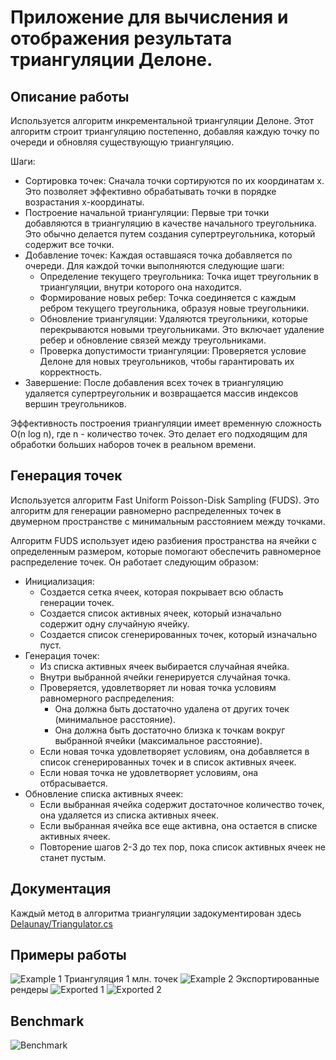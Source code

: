 # Приложение для вычисления и отображения результата триангуляции Делоне.

## Описание работы
Используется алгоритм инкрементальной триангуляции Делоне. Этот алгоритм строит триангуляцию постепенно, добавляя каждую точку по очереди и обновляя существующую триангуляцию.

Шаги:
* Сортировка точек: Сначала точки сортируются по их координатам x. Это позволяет эффективно обрабатывать точки в порядке возрастания x-координаты.
* Построение начальной триангуляции: Первые три точки добавляются в триангуляцию в качестве начального треугольника. Это обычно делается путем создания супертреугольника, который содержит все точки.
* Добавление точек: Каждая оставшаяся точка добавляется по очереди. Для каждой точки выполняются следующие шаги:
  * Определение текущего треугольника: Точка ищет треугольник в триангуляции, внутри которого она находится.
  * Формирование новых ребер: Точка соединяется с каждым ребром текущего треугольника, образуя новые треугольники.
  * Обновление триангуляции: Удаляются треугольники, которые перекрываются новыми треугольниками. Это включает удаление ребер и обновление связей между треугольниками.
  * Проверка допустимости триангуляции: Проверяется условие Делоне для новых треугольников, чтобы гарантировать их корректность.
* Завершение: После добавления всех точек в триангуляцию удаляется супертреугольник и возвращается массив индексов вершин треугольников.

Эффективность построения триангуляции имеет временную сложность O(n log n), где n - количество точек. Это делает его подходящим для обработки больших наборов точек в реальном времени.

## Генерация точек
Используется алгоритм Fast Uniform Poisson-Disk Sampling (FUDS). Это алгоритм для генерации равномерно распределенных точек в двумерном пространстве с минимальным расстоянием между точками.

Алгоритм FUDS использует идею разбиения пространства на ячейки с определенным размером, которые помогают обеспечить равномерное распределение точек. Он работает следующим образом:
* Инициализация:
  * Создается сетка ячеек, которая покрывает всю область генерации точек.
  * Создается список активных ячеек, который изначально содержит одну случайную ячейку.
  * Создается список сгенерированных точек, который изначально пуст.
* Генерация точек:
  * Из списка активных ячеек выбирается случайная ячейка.
  * Внутри выбранной ячейки генерируется случайная точка.
  * Проверяется, удовлетворяет ли новая точка условиям равномерного распределения:
    * Она должна быть достаточно удалена от других точек (минимальное расстояние).
    * Она должна быть достаточно близка к точкам вокруг выбранной ячейки (максимальное расстояние).
  * Если новая точка удовлетворяет условиям, она добавляется в список сгенерированных точек и в список активных ячеек.
  * Если новая точка не удовлетворяет условиям, она отбрасывается.
* Обновление списка активных ячеек:
  * Если выбранная ячейка содержит достаточное количество точек, она удаляется из списка активных ячеек.
  * Если выбранная ячейка все еще активна, она остается в списке активных ячеек.
  * Повторение шагов 2-3 до тех пор, пока список активных ячеек не станет пустым.

## Документация
Каждый метод в алгоритма триангуляции задокументирован здесь
[Delaunay/Triangulator.cs](https://github.com/Focus1337/DelaunaySolver/blob/main/Delaunay/Triangulator.cs)

## Примеры работы
![Example 1](Renders/Example.png "Title")
Триангуляция 1 млн. точек
![Example 2](Renders/Million%20points.png "Title")
Экспортированные рендеры
![Exported 1](Renders/t-result-10-07-2023-1-19-18.png "Title")
![Exported 2](Renders/t-result-10-07-2023-12-37-13.png "Title")

## Benchmark
![Benchmark](Renders/Benchmark.png "Title")
